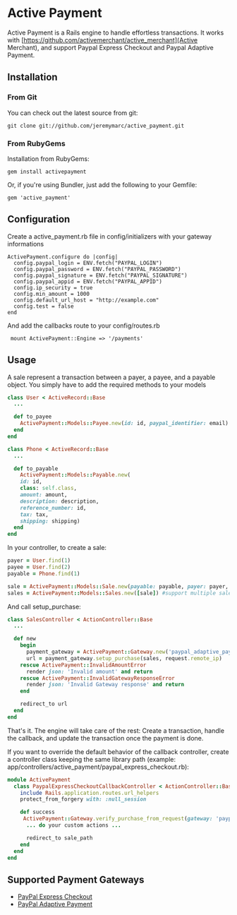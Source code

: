 # Active Payment

Active Payment is a Rails engine to handle effortless transactions.
It works with [https://github.com/activemerchant/active_merchant](Active Merchant), and support Paypal Express Checkout
and Paypal Adaptive Payment.

## Installation

### From Git

You can check out the latest source from git:

    git clone git://github.com/jeremymarc/active_payment.git


### From RubyGems

Installation from RubyGems:

    gem install activepayment

Or, if you're using Bundler, just add the following to your Gemfile:

    gem 'active_payment'


## Configuration

Create a active_payment.rb file in config/initializers with your gateway informations

    ActivePayment.configure do |config|
      config.paypal_login = ENV.fetch("PAYPAL_LOGIN")
      config.paypal_password = ENV.fetch("PAYPAL_PASSWORD")
      config.paypal_signature = ENV.fetch("PAYPAL_SIGNATURE")
      config.paypal_appid = ENV.fetch("PAYPAL_APPID")
      config.ip_security = true
      config.min_amount = 1000
      config.default_url_host = "http://example.com"
      config.test = false
    end

And add the callbacks route to your config/routes.rb

     mount ActivePayment::Engine => '/payments'

## Usage

  A sale represent a transaction between a payer, a payee, and a payable object.
  You simply have to add the required methods to your models

  ```ruby
  class User < ActiveRecord::Base
    ...

    def to_payee
      ActivePayment::Models::Payee.new(id: id, paypal_identifier: email)
    end
  end

  class Phone < ActiveRecord::Base
    ...

    def to_payable
      ActivePayment::Models::Payable.new(
      id: id,
      class: self.class,
      amount: amount,
      description: description,
      reference_number: id,
      tax: tax,
      shipping: shipping)
    end
  end
  ```


  In your controller, to create a sale:
  ```ruby
  payer = User.find(1)
  payee = User.find(2)
  payable = Phone.find(1)

  sale = ActivePayment::Models::Sale.new(payable: payable, payer: payer, payee: payee)
  sales = ActivePayment::Models::Sales.new([sale]) #support multiple sales
  ```


  And call setup_purchase:

  ```ruby
  class SalesController < ActionController::Base
    ...

    def new
      begin
        payment_gateway = ActivePayment::Gateway.new('paypal_adaptive_payment')
        url = payment_gateway.setup_purchase(sales, request.remote_ip)
      rescue ActivePayment::InvalidAmountError
        render json: 'Invalid amount' and return
      rescue ActivePayment::InvalidGatewayResponseError
        render json: 'Invalid Gateway response' and return
      end

      redirect_to url
    end
  end
  ```

That's it. The engine will take care of the rest: Create a transaction, handle the callback,
and update the transaction once the payment is done.

If you want to override the default behavior of the callback controller, create a controller class 
keeping the same library path (example: app/controllers/active_payment/paypal_express_checkout.rb):

  ```ruby
  module ActivePayment
    class PaypalExpressCheckoutCallbackController < ActionController::Base
      include Rails.application.routes.url_helpers
      protect_from_forgery with: :null_session

      def success
       ActivePayment::Gateway.verify_purchase_from_request(gateway: 'paypal_express_checkout', request: request, data: purchase_params)
        ... do your custom actions ...

        redirect_to sale_path
      end
    end
  end
  ```


## Supported Payment Gateways
* [PayPal Express Checkout](https://www.paypal.com/webapps/mpp/express-checkout)
* [PayPal Adaptive Payment](https://developer.paypal.com/docs/classic/adaptive-payments/integration-guide/APIntro/)
